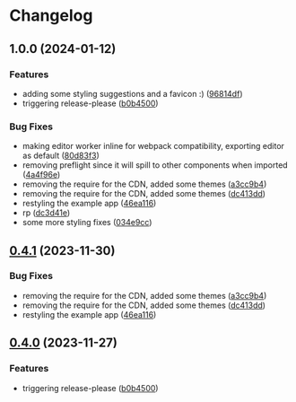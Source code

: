 # Changelog

## 1.0.0 (2024-01-12)


### Features

* adding some styling suggestions and a favicon :) ([96814df](https://github.com/signorecello/noir-playground/commit/96814df89fdc973dc601f3a96730ff9cdd7f191a))
* triggering release-please ([b0b4500](https://github.com/signorecello/noir-playground/commit/b0b45008a1ac02196d21b6ceab801cde8fbc8bf2))


### Bug Fixes

* making editor worker inline for webpack compatibility, exporting editor as default ([80d83f3](https://github.com/signorecello/noir-playground/commit/80d83f3c45e1c7621d8859ea7183965b04c8d369))
* removing preflight since it will spill to other components when imported ([4a4f96e](https://github.com/signorecello/noir-playground/commit/4a4f96e37bbe13faa65336441d837320fe7efd9c))
* removing the require for the CDN, added some themes ([a3cc9b4](https://github.com/signorecello/noir-playground/commit/a3cc9b4b3a1b8903b6c441dfbc11c87a4113ae62))
* removing the require for the CDN, added some themes ([dc413dd](https://github.com/signorecello/noir-playground/commit/dc413dd025d8ed82a168b64d50d2eebdf9822ccb))
* restyling the example app ([46ea116](https://github.com/signorecello/noir-playground/commit/46ea116d5ef98ed41150bf99d62e31227305d2d6))
* rp ([dc3d41e](https://github.com/signorecello/noir-playground/commit/dc3d41ed38e02255a903a3c31acca25d6753609e))
* some more styling fixes ([034e9cc](https://github.com/signorecello/noir-playground/commit/034e9ccc3fc074f78eb43e647636d491f3803f28))

## [0.4.1](https://github.com/signorecello/noir-playground/compare/noir_playground-v0.4.0...noir_playground-v0.4.1) (2023-11-30)


### Bug Fixes

* removing the require for the CDN, added some themes ([a3cc9b4](https://github.com/signorecello/noir-playground/commit/a3cc9b4b3a1b8903b6c441dfbc11c87a4113ae62))
* removing the require for the CDN, added some themes ([dc413dd](https://github.com/signorecello/noir-playground/commit/dc413dd025d8ed82a168b64d50d2eebdf9822ccb))
* restyling the example app ([46ea116](https://github.com/signorecello/noir-playground/commit/46ea116d5ef98ed41150bf99d62e31227305d2d6))

## [0.4.0](https://github.com/signorecello/noir-playground/compare/noir_playground-v0.3.0...noir_playground-v0.4.0) (2023-11-27)


### Features

* triggering release-please ([b0b4500](https://github.com/signorecello/noir-playground/commit/b0b45008a1ac02196d21b6ceab801cde8fbc8bf2))
